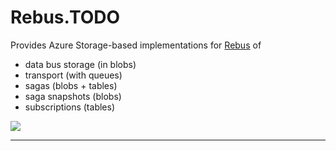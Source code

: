 # Rebus.TODO

Provides Azure Storage-based implementations for [Rebus](https://github.com/rebus-org/Rebus) of

* data bus storage (in blobs)
* transport (with queues)
* sagas (blobs + tables)
* saga snapshots (blobs)
* subscriptions (tables)


![](https://raw.githubusercontent.com/rebus-org/Rebus/master/artwork/little_rebusbus2_copy-200x200.png)

---


